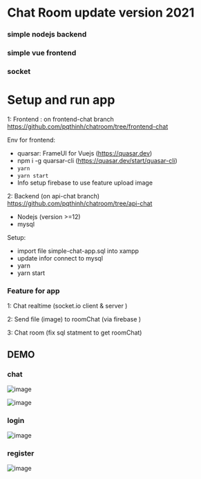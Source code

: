 # Chat Room update version 2021
### simple nodejs backend 
### simple vue frontend
### socket

# Setup and run app
1: Frontend : on frontend-chat branch  https://github.com/pqthinh/chatroom/tree/frontend-chat

Env for frontend: 
+ quarsar: FrameUI for Vuejs (https://quasar.dev)
+ npm i -g quarsar-cli (https://quasar.dev/start/quasar-cli)
+ `yarn`
+ `yarn start`
+ Info setup firebase to use feature upload image


2: Backend (on api-chat branch) https://github.com/pqthinh/chatroom/tree/api-chat
+ Nodejs (version >=12)
+ mysql

Setup:
- import file simple-chat-app.sql into xampp
- update infor connect to mysql 
- yarn
- yarn start

### Feature for app

1: Chat realtime (socket.io client & server )

2: Send file (image) to roomChat  (via firebase )

3: Chat room (fix sql statment to get roomChat)

## DEMO

### chat
![image](https://user-images.githubusercontent.com/50290559/149702636-927b6a15-aada-4a7e-9657-ec6cb2cc4309.png)

![image](https://user-images.githubusercontent.com/50290559/149638272-2a424c75-1928-4bd2-9f5a-6c4d96cdb570.png)

### login
![image](https://user-images.githubusercontent.com/50290559/149638293-b011b678-44d1-485d-b893-b5d489447ce9.png)

### register
![image](https://user-images.githubusercontent.com/50290559/149638297-917b105b-cbc9-4aaf-aaa7-bcdbe427c7c8.png)
